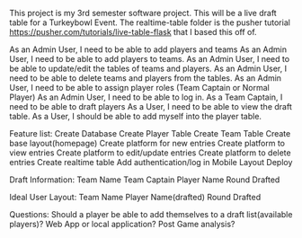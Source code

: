This project is my 3rd semester software project. This will be a live draft table for a Turkeybowl Event.
The realtime-table folder is the pusher tutorial https://pusher.com/tutorials/live-table-flask that I based this off of. 


As an Admin User, I need to be able to add players and teams
As an Admin User, I need to be able to add players to teams.
As an Admin User, I need to be able to update/edit the tables of teams and players.
As an Admin User, I need to be able to delete teams and players from the tables.
As an Admin User, I need to be able to assign player roles (Team Captain or Normal Player)
As an Admin User, I need to be able to log in.
As a Team Captain, I need to be able to draft players
As a User, I need to be able to view the draft table.
As a User, I should be able to add myself into the player table.


Feature list:
  Create Database
  Create Player Table
  Create Team Table
  Create base layout(homepage)
  Create platform for new entries
  Create platform to view entries
  Create platform to edit/update entries
  Create platform to delete entries
  Create realtime table
  Add authentication/log in
  Mobile Layout
  Deploy


Draft Information:
  Team Name
  Team Captain
  Player Name
  Round Drafted

Ideal User Layout:
  Team Name   Player Name(drafted)   Round Drafted

Questions:
  Should a player be able to add themselves to a draft list(available players)?
  Web App or local application?
  Post Game analysis?
